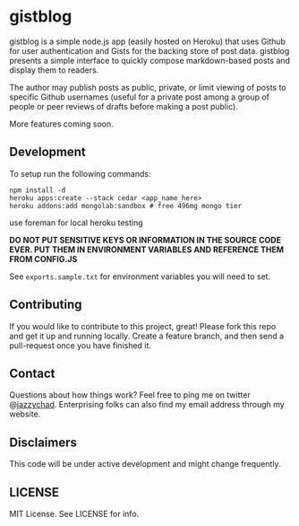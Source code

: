 # gistblog

gistblog is a simple node.js app (easily hosted on Heroku) that uses
Github for user authentication and Gists for the backing store of post
data. gistblog presents a simple interface to quickly compose
markdown-based posts and display them to readers.

The author may publish posts as public, private, or limit viewing of
posts to specific Github usernames (useful for a private post among a
group of people or peer reviews of drafts before making a post public).

More features coming soon.

## Development

To setup run the following commands:

    npm install -d
    heroku apps:create --stack cedar <app_name_here>
    heroku addons:add mongolab:sandbox # free 496mg mongo tier

use foreman for local heroku testing

**DO NOT PUT SENSITIVE KEYS OR INFORMATION IN THE SOURCE CODE
EVER. PUT THEM IN ENVIRONMENT VARIABLES AND REFERENCE THEM FROM
CONFIG.JS**

See `exports.sample.txt` for environment variables you will need to set.

## Contributing

If you would like to contribute to this project, great! Please fork
this repo and get it up and running locally. Create a feature branch,
and then send a pull-request once you have finished it.

## Contact

Questions about how things work? Feel free to ping me on twitter
@[jazzychad](https://twitter.com/jazzychad). Enterprising folks can
also find my email address through my website.

## Disclaimers

This code will be under active development and might change frequently.

## LICENSE

MIT License. See LICENSE for info.
